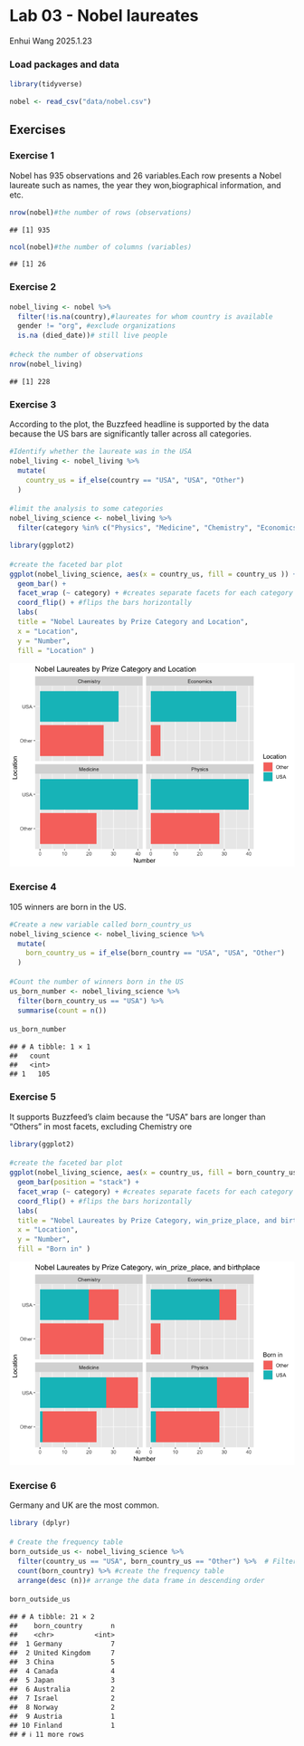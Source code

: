 Lab 03 - Nobel laureates
================
Enhui Wang
2025.1.23

### Load packages and data

``` r
library(tidyverse) 
```

``` r
nobel <- read_csv("data/nobel.csv")
```

## Exercises

### Exercise 1

Nobel has 935 observations and 26 variables.Each row presents a Nobel
laureate such as names, the year they won,biographical information, and
etc.

``` r
nrow(nobel)#the number of rows (observations)
```

    ## [1] 935

``` r
ncol(nobel)#the number of columns (variables)
```

    ## [1] 26

### Exercise 2

``` r
nobel_living <- nobel %>%
  filter(!is.na(country),#laureates for whom country is available
  gender != "org", #exclude organizations
  is.na (died_date))# still live people

#check the number of observations
nrow(nobel_living)
```

    ## [1] 228

### Exercise 3

According to the plot, the Buzzfeed headline is supported by the data
because the US bars are significantly taller across all categories.

``` r
#Identify whether the laureate was in the USA
nobel_living <- nobel_living %>%
  mutate(
    country_us = if_else(country == "USA", "USA", "Other")
  ) 

#limit the analysis to some categories
nobel_living_science <- nobel_living %>%
  filter(category %in% c("Physics", "Medicine", "Chemistry", "Economics"))
```

``` r
library(ggplot2)

#create the faceted bar plot
ggplot(nobel_living_science, aes(x = country_us, fill = country_us )) + 
  geom_bar() +
  facet_wrap (~ category) + #creates separate facets for each category
  coord_flip() + #flips the bars horizontally
  labs(
  title = "Nobel Laureates by Prize Category and Location",
  x = "Location",
  y = "Number",
  fill = "Location" )
```

![](lab-03_files/figure-gfm/bar_plot-1.png)<!-- -->

### Exercise 4

105 winners are born in the US.

``` r
#Create a new variable called born_country_us
nobel_living_science <- nobel_living_science %>%
  mutate(
    born_country_us = if_else(born_country == "USA", "USA", "Other")
  ) 

#Count the number of winners born in the US
us_born_number <- nobel_living_science %>%
  filter(born_country_us == "USA") %>%
  summarise(count = n())

us_born_number
```

    ## # A tibble: 1 × 1
    ##   count
    ##   <int>
    ## 1   105

### Exercise 5

It supports Buzzfeed’s claim because the “USA” bars are longer than
“Others” in most facets, excluding Chemistry ore

``` r
library(ggplot2)

#create the faceted bar plot
ggplot(nobel_living_science, aes(x = country_us, fill = born_country_us )) + 
  geom_bar(position = "stack") +
  facet_wrap (~ category) + #creates separate facets for each category
  coord_flip() + #flips the bars horizontally
  labs(
  title = "Nobel Laureates by Prize Category, win_prize_place, and birthplace",
  x = "Location",
  y = "Number",
  fill = "Born in" )
```

![](lab-03_files/figure-gfm/unnamed-chunk-5-1.png)<!-- -->

### Exercise 6

Germany and UK are the most common.

``` r
library (dplyr)

# Create the frequency table
born_outside_us <- nobel_living_science %>%
  filter(country_us == "USA", born_country_us == "Other") %>%  # Filter for laureates who won in the US but were born outside the US
  count(born_country) %>% #create the frequency table
  arrange(desc (n))# arrange the data frame in descending order

born_outside_us
```

    ## # A tibble: 21 × 2
    ##    born_country       n
    ##    <chr>          <int>
    ##  1 Germany            7
    ##  2 United Kingdom     7
    ##  3 China              5
    ##  4 Canada             4
    ##  5 Japan              3
    ##  6 Australia          2
    ##  7 Israel             2
    ##  8 Norway             2
    ##  9 Austria            1
    ## 10 Finland            1
    ## # ℹ 11 more rows
